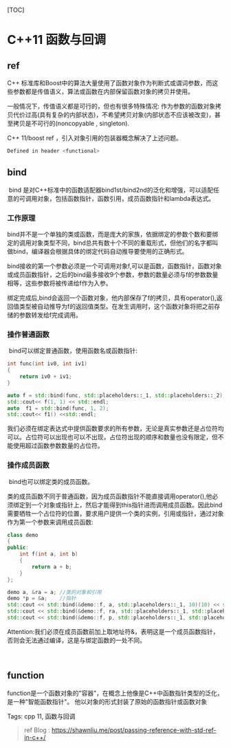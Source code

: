 [TOC]

# C++11  函数与回调

## ref

C++ 标准库和Boost中的算法大量使用了函数对象作为判断式或谓词参数，而这些参数都是传值语义，算法或函数在内部保留函数对象的拷贝并使用。

一般情况下，传值语义都是可行的，但也有很多特殊情况: 作为参数的函数对象拷贝代价过高(具有复杂的内部状态)，不希望拷贝对象(内部状态不应该被改变)，甚至拷贝是不可行的(noncopyable , singleton).

C++ 11/boost ref ，引入对象引用的包装器概念解决了上述问题。

```c++
Defined in header <functional>
```

## bind

​    bind 是对C++标准中的函数适配器bind1st/bind2nd的泛化和增强，可以适配任意的可调用对象，包括函数指针，函数引用，成员函数指针和lambda表达式。

### 工作原理

​    bind并不是一个单独的类或函数，而是庞大的家族，依据绑定的参数个数和要绑定的调用对象类型不同，bind总共有数十个不同的重载形式，但他们的名字都叫做bind，编译器会根据具体的绑定代码自动推导要使用的正确形式。

​    bind接收的第一个参数必须是一个可调用对象f,可以是函数，函数指针，函数对象或成员函数指针，之后的bind最多接收9个参数，参数的数量必须与f的参数数量相等，这些参数将被传递给f作为入参。

​    绑定完成后,bind会返回一个函数对象，他内部保存了f的拷贝，具有operator(),返回值类型被自动推导为f的返回值类型。在发生调用时，这个函数对象将把之前存储的参数转发给f完成调用。

### 操作普通函数

​    bind可以绑定普通函数，使用函数名或函数指针:

```c++
int func(int iv0, int iv1)
{
    return iv0 + iv1;
}

auto f = std::bind(func, std::placeholders::_1, std::placeholders::_2);
std::cout<< f(1, 1) << std::endl;
auto  f1 = std::bind(func, 1, 2);
std::cout<< f1() <<std::endl;
```

​    我们必须在绑定表达式中提供函数要求的所有参数，无论是真实参数还是占位符均可以。占位符可以出现也可以不出现，占位符出现的顺序和数量也没有限定，但不能使用超过函数参数数量的占位符。    

### 操作成员函数

​    bind也可以绑定类的成员函数。

​    类的成员函数不同于普通函数，因为成员函数指针不能直接调用operator(),他必须绑定到一个对象或指针上，然后才能得到this指针进而调用成员函数。因此bind需要牺牲一个占位符的位置，要求用户提供一个类的实例，引用或指针，通过对象作为第一个参数来调用成员函数:

```c++
class demo
{
public:
    int f(int a, int b)
    {
        return a + b;
    }
};

demo a, &ra = a; //类的对象和引用
demo *p = &a;    //指针
std::cout << std::bind(&demo::f, a, std::placeholders::_1, 10)(10) << std::endl;
std::cout << std::bind(&demo::f, ra, std::placeholders::_1, std::placeholders::_2)(20, 20) << std::endl;
std::cout << std::bind(&demo::f, p, std::placeholders::_1, std::placeholders::_2)(30, 30) << std::endl;
```

​    Attention:我们必须在成员函数前加上取地址符&，表明这是一个成员函数指针，否则会无法通过编译，这是与绑定函数的一处不同。

​    

## function

function是一个函数对象的"容器"，在概念上他像是C++中函数指针类型的泛化，是一种"智能函数指针"。
他以对象的形式封装了原始的函数指针或函数对象

Tags:
  cpp 11, 函数与回调 

[^cpp 11]: 

>  ref Blog : https://shawnliu.me/post/passing-reference-with-std-ref-in-c++/ 
